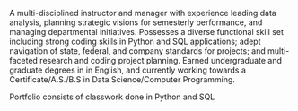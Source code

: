 A multi-disciplined instructor and manager with experience leading data analysis, planning strategic visions for semesterly performance, and managing departmental initiatives. 
Possesses a diverse functional skill set including strong coding skills in Python and SQL applications;
adept navigation of state, federal, and company standards for projects;
and multi-faceted research and coding project planning. 
Earned undergraduate and graduate degrees in in English, and currently working towards a Certificate/A.S./B.S in Data Science/Computer Programming.

Portfolio consists of classwork done in Python and SQL
